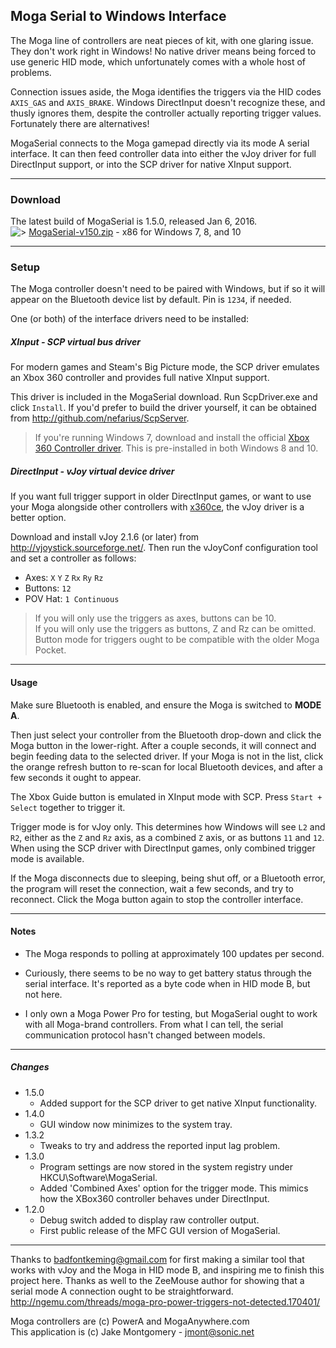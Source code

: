 
## Moga Serial to Windows Interface

The Moga line of controllers are neat pieces of kit, with one glaring issue.  They don't work right in Windows!  No native driver means being forced to use generic HID mode, which unfortunately comes with a whole host of problems.

Connection issues aside, the Moga identifies the triggers via the HID codes `AXIS_GAS` and `AXIS_BRAKE`.  Windows DirectInput doesn't recognize these, and thusly ignores them, despite the controller actually reporting trigger values.  Fortunately there are alternatives!

MogaSerial connects to the Moga gamepad directly via its mode A serial interface.  It can then feed controller data into either the vJoy driver for full DirectInput support, or into the SCP driver for native XInput support.

-----
### Download

The latest build of MogaSerial is 1.5.0, released Jan 6, 2016.  
![>](http://i64.tinypic.com/voad5u.png) [MogaSerial-v150.zip](https://github.com/Zel-os/MogaSerial/releases/download/v1.5.0/MogaSerial-v150.zip) - x86 for Windows 7, 8, and 10 


-----
### Setup

The Moga controller doesn't need to be paired with Windows, but if so it will appear on the Bluetooth device list by default.  Pin is `1234`, if needed.  

One (or both) of the interface drivers need to be installed:

##### XInput - SCP virtual bus driver
For modern games and Steam's Big Picture mode, the SCP driver emulates an Xbox 360 controller and provides full native XInput support.

This driver is included in the MogaSerial download.  Run ScpDriver.exe and click `Install`.  If you'd prefer to build the driver yourself, it can be obtained from <http://github.com/nefarius/ScpServer>.  

>If you're running Windows 7, download and install the official [Xbox 360 Controller driver](http://www.microsoft.com/hardware/en-us/d/xbox-360-controller-for-windows).  This is pre-installed in both Windows 8 and 10.

##### DirectInput - vJoy virtual device driver
If you want full trigger support in older DirectInput games, or want to use your Moga alongside other controllers with [x360ce](http://www.x360ce.com/), the vJoy driver is a better option.  

Download and install vJoy 2.1.6 (or later) from <http://vjoystick.sourceforge.net/>.  Then run the vJoyConf configuration tool and set a controller as follows:

 - Axes: `X` `Y` `Z` `Rx` `Ry` `Rz`
 - Buttons: `12`
 - POV Hat: `1 Continuous`

> If you will only use the triggers as axes, buttons can be 10.  
> If you will only use the triggers as buttons, Z and Rz can be omitted.  
> Button mode for triggers ought to be compatible with the older Moga Pocket.


-----
#### Usage

Make sure Bluetooth is enabled, and ensure the Moga is switched to **MODE A**.

Then just select your controller from the Bluetooth drop-down and click the Moga button in the lower-right.  After a couple seconds, it will connect and begin feeding data to the selected driver.  If your Moga is not in the list, click the orange refresh button to re-scan for local Bluetooth devices, and after a few seconds it ought to appear.

The Xbox Guide button is emulated in XInput mode with SCP.  Press `Start + Select` together to trigger it.
  
Trigger mode is for vJoy only.  This determines how Windows will see `L2` and `R2`, either as the `Z` and `Rz` axis, as a combined `Z` axis, or as buttons `11` and `12`.  When using the SCP driver with DirectInput games, only combined trigger mode is available.

If the Moga disconnects due to sleeping, being shut off, or a Bluetooth error, the program will reset the connection, wait a few seconds, and try to reconnect.  Click the Moga button again to stop the controller interface.


-----
#### Notes

- The Moga responds to polling at approximately 100 updates per second.

- Curiously, there seems to be no way to get battery status through the serial interface.  It's reported as a byte code when in HID mode B, but not here.

- I only own a Moga Power Pro for testing, but MogaSerial ought to work with all Moga-brand controllers.  From what I can tell, the serial communication protocol hasn't changed between models.


------------------------
##### Changes

* 1.5.0
  * Added support for the SCP driver to get native XInput functionality.
* 1.4.0
  * GUI window now minimizes to the system tray.
* 1.3.2
  * Tweaks to try and address the reported input lag problem.  
* 1.3.0
  * Program settings are now stored in the system registry under HKCU\Software\MogaSerial.
  * Added 'Combined Axes' option for the trigger mode.  This mimics how the XBox360 controller behaves under DirectInput.
* 1.2.0
  * Debug switch added to display raw controller output. 
  * First public release of the MFC GUI version of MogaSerial.

------------------------

Thanks to badfontkeming@gmail.com for first making a similar tool that works with vJoy and the Moga in HID mode B, and inspiring me to finish this project here.  Thanks as well to the ZeeMouse author for showing that a serial mode A connection ought to be straightforward.  
<http://ngemu.com/threads/moga-pro-power-triggers-not-detected.170401/>


Moga controllers are (c) PowerA and MogaAnywhere.com  
This application is (c) Jake Montgomery - jmont@sonic.net
